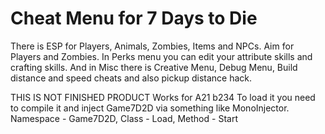 # Cheat Menu for 7 Days to Die

There is ESP for Players, Animals, Zombies, Items and NPCs.
Aim for Players and Zombies.
In Perks menu you can edit your attribute skills and crafting skills.
And in Misc there is Creative Menu, Debug Menu, Build distance and speed cheats and also pickup distance hack.

THIS IS NOT FINISHED PRODUCT
Works for A21 b234
To load it you need to compile it and inject Game7D2D via something like MonoInjector.
Namespace - Game7D2D, Class - Load, Method - Start
